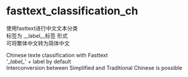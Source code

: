 # fasttext_classification_ch
使用fasttext进行中文文本分类  
标签为 __label__标签 形式  
可将繁体中文转为简体中文

Chinese texte classification with Fasttext  
'\__label\__' + label by default  
Interconversion between Simplified and Traditional Chinese is possible  
